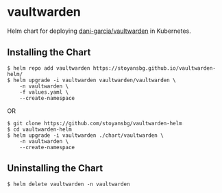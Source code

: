 # vaultwarden
Helm chart for deploying [dani-garcia/vaultwarden](https://github.com/dani-garcia/vaultwarden) in Kubernetes.


## Installing the Chart

```console
$ helm repo add vaultwarden https://stoyansbg.github.io/vaultwarden-helm/
$ helm upgrade -i vaultwarden vaultwarden/vaultwarden \
    -n vaultwarden \
    -f values.yaml \
    --create-namespace
```

OR

```console
$ git clone https://github.com/stoyansbg/vaultwarden-helm
$ cd vaultwarden-helm
$ helm upgrade -i vaultwarden ./chart/vaultwarden \
    -n vaultwarden \
    --create-namespace

```

## Uninstalling the Chart

```console
$ helm delete vaultwarden -n vaultwarden
```




